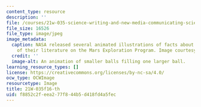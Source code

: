 ```yaml
---
content_type: resource
description: ''
file: /courses/21w-035-science-writing-and-new-media-communicating-science-to-the-public-fall-2016/f8852c2feea277f844b5d418fd4a5fec_21W-035f16-th.jpg
file_size: 16526
file_type: image/jpeg
image_metadata:
  caption: NASA released several animated illustrations of facts about Mars as part
    of their literature on the Mars Exploration Program. Image courtesy of [NASA](https://mars.nasa.gov/allaboutmars/facts/#?c=inspace&s=distance).
  credit: ''
  image-alt: An animation of smaller balls filling one larger ball.
learning_resource_types: []
license: https://creativecommons.org/licenses/by-nc-sa/4.0/
ocw_type: OCWImage
resourcetype: Image
title: 21W-035f16-th
uid: f8852c2f-eea2-77f8-44b5-d418fd4a5fec
---
```

